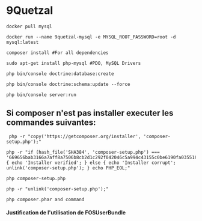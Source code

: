 9Quetzal
========

    docker pull mysql

    docker run --name 9quetzal-mysql -e MYSQL_ROOT_PASSWORD=root -d mysql:latest

    composer install #For all dependencies

    sudo apt-get install php-mysql #PDO, MySQL Drivers

    php bin/console doctrine:database:create

    php bin/console doctrine:schema:update --force

    php bin/console server:run

## Si composer n'est pas installer executer les commandes suivantes:

	 php -r "copy('https://getcomposer.org/installer', 'composer-setup.php');"
	 
	php -r "if (hash_file('SHA384', 'composer-setup.php') === '669656bab3166a7aff8a7506b8cb2d1c292f042046c5a994c43155c0be6190fa0355160742ab2e1c88d40d5be660b410') { echo 'Installer verified'; } else { echo 'Installer corrupt'; unlink('composer-setup.php'); } echo PHP_EOL;"
	
	php composer-setup.php
	
	php -r "unlink('composer-setup.php');"
	
	php composer.phar and command


#### Justification de l'utilisation de FOSUserBundle
